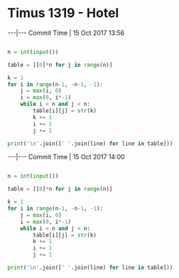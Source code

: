 # Timus 1319 - Hotel





---|---
Commit Time | 15 Oct 2017 13:56

```py

n = int(input())

table = [[0]*n for j in range(n)]

k = 1
for i in range(n-1, -n-1, -1):
    j = max(i, 0)
    i = max(0, i*-1)
    while i < n and j < n:
        table[i][j] = str(k)
        k += 1
        i += 1
        j += 1

print('\n'.join([' '.join(line) for line in table]))

```




---|---
Commit Time | 15 Oct 2017 14:00

```py

n = int(input())

table = [[0]*n for j in range(n)]

k = 1
for i in range(n-1, -n-1, -1):
    j = max(i, 0)
    i = max(0, i*-1)
    while i < n and j < n:
        table[i][j] = str(k)
        k += 1
        i += 1
        j += 1

print('\n'.join([' '.join(line) for line in table]))

```

